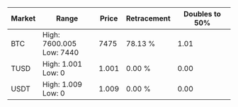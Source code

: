| Market | Range | Price| Retracement | Doubles to 50% |
| --- | --- | --- | --- | --- |
| BTC | High: 7600.005<br />Low: 7440 | 7475 | 78.13 % | 1.01 |
| TUSD | High: 1.001<br />Low: 0 | 1.001 | 0.00 % | 0.00 |
| USDT | High: 1.009<br />Low: 0 | 1.009 | 0.00 % | 0.00 |
